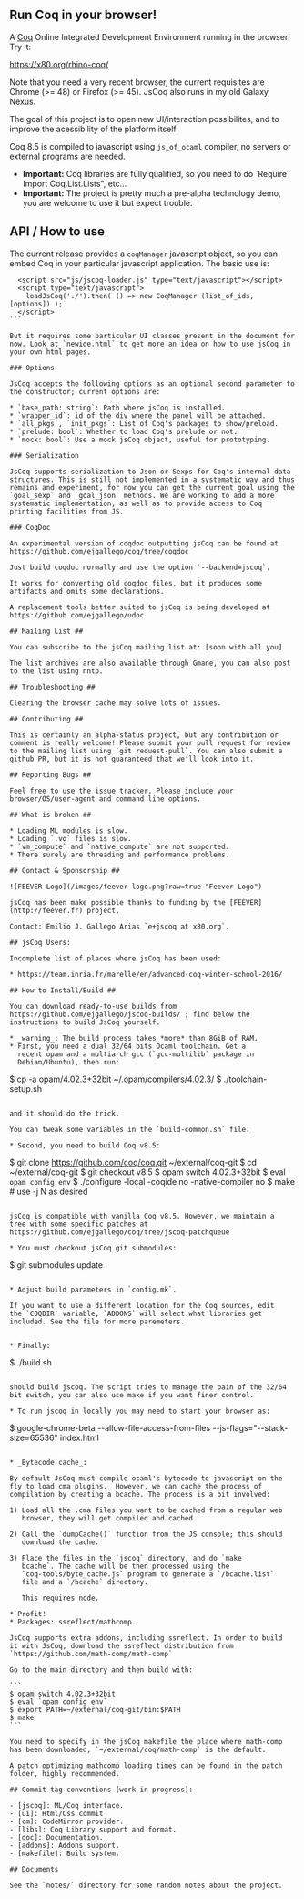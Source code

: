 Run Coq in your browser!
------------------------

A [Coq](https://coq.inria.fr) Online Integrated Development Environment
running in the browser! Try it:

<https://x80.org/rhino-coq/>

Note that you need a very recent browser, the current requisites are
Chrome (>= 48) or Firefox (>= 45). JsCoq also runs in my old Galaxy
Nexus.

The goal of this project is to open new UI/interaction possibilites,
and to improve the acessibility of the platform itself.

Coq 8.5 is compiled to javascript using `js_of_ocaml` compiler, no
servers or external programs are needed.

* **Important:** Coq libraries are fully qualified, so you need to do `Require Import Coq.List.Lists", etc...
* **Important:** The project is pretty much a pre-alpha technology demo, you are welcome to use it but expect trouble.

## API / How to use

The current release provides a `coqManager` javascript object, so you can
embed Coq in your particular javascript application. The basic use is:

````
  <script src="js/jscoq-loader.js" type="text/javascript"></script>
  <script type="text/javascript">
    loadJsCoq('./').then( () => new CoqManager (list_of_ids, [options]) );
  </script>
```

But it requires some particular UI classes present in the document for
now. Look at `newide.html` to get more an idea on how to use jsCoq in
your own html pages.

### Options

JsCoq accepts the following options as an optional second parameter to
the constructor; current options are:

* `base_path: string`: Path where jsCoq is installed.
* `wrapper_id`: id of the div where the panel will be attached.
* `all_pkgs`, `init_pkgs`: List of Coq's packages to show/preload.
* `prelude: bool`: Whether to load Coq's prelude or not.
* `mock: bool`: Use a mock jsCoq object, useful for prototyping.

### Serialization

JsCoq supports serialization to Json or Sexps for Coq's internal data
structures. This is still not implemented in a systematic way and thus
remains and experiment, for now you can get the current goal using the
`goal_sexp` and `goal_json` methods. We are working to add a more
systematic implementation, as well as to provide access to Coq
printing facilities from JS.

### CoqDoc

An experimental version of coqdoc outputting jsCoq can be found at
https://github.com/ejgallego/coq/tree/coqdoc

Just build coqdoc normally and use the option `--backend=jscoq`.

It works for converting old coqdoc files, but it produces some
artifacts and omits some declarations.

A replacement tools better suited to jsCoq is being developed at
https://github.com/ejgallego/udoc

## Mailing List ##

You can subscribe to the jsCoq mailing list at: [soon with all you]

The list archives are also available through Gmane, you can also post
to the list using nntp.

## Troubleshooting ##

Clearing the browser cache may solve lots of issues.

## Contributing ##

This is certainly an alpha-status project, but any contribution or
comment is really welcome! Please submit your pull request for review
to the mailing list using `git request-pull`. You can also submit a
github PR, but it is not guaranteed that we'll look into it.

## Reporting Bugs ##

Feel free to use the issue tracker. Please include your
browser/OS/user-agent and command line options.

## What is broken ##

* Loading ML modules is slow.
* Loading `.vo` files is slow.
* `vm_compute` and `native_compute` are not supported.
* There surely are threading and performance problems.

## Contact & Sponsorship ##

![FEEVER Logo](/images/feever-logo.png?raw=true "Feever Logo")

jsCoq has been make possible thanks to funding by the [FEEVER](http://feever.fr) project.

Contact: Emilio J. Gallego Arias `e+jscoq at x80.org`.

## jsCoq Users:

Incomplete list of places where jsCoq has been used:

* https://team.inria.fr/marelle/en/advanced-coq-winter-school-2016/

## How to Install/Build ##

You can download ready-to-use builds from
https://github.com/ejgallego/jscoq-builds/ ; find below the
instructions to build JsCoq yourself.

* _warning_: The build process takes *more* than 8GiB of RAM.
* First, you need a dual 32/64 bits Ocaml toolchain. Get a
  recent opam and a multiarch gcc (`gcc-multilib` package in
  Debian/Ubuntu), then run:

  ````
$ cp -a opam/4.02.3+32bit ~/.opam/compilers/4.02.3/
$ ./toolchain-setup.sh
  ````

  and it should do the trick.

  You can tweak some variables in the `build-common.sh` file.

* Second, you need to build Coq v8.5:

  ````
$ git clone https://github.com/coq/coq.git ~/external/coq-git
$ cd ~/external/coq-git
$ git checkout v8.5
$ opam switch 4.02.3+32bit
$ eval `opam config env`
$ ./configure -local -coqide no -native-compiler no
$ make               # use -j N as desired
  ````

  jsCoq is compatible with vanilla Coq v8.5. However, we maintain a
  tree with some specific patches at
  https://github.com/ejgallego/coq/tree/jscoq-patchqueue

* You must checkout jsCoq git submodules:

  ````
$ git submodules update
  ````

* Adjust build parameters in `config.mk`.

  If you want to use a different location for the Coq sources, edit
  the `COQDIR` variable, `ADDONS` will select what libraries get
  included. See the file for more paremeters.


* Finally:

  ````
$ ./build.sh
  ````

  should build jscoq. The script tries to manage the pain of the 32/64
  bit switch, you can also use make if you want finer control.

* To run jscoq in locally you may need to start your browser as:

  ````
$ google-chrome-beta --allow-file-access-from-files --js-flags="--stack-size=65536" index.html
  ````

* _Bytecode cache_:

  By default JsCoq must compile ocaml's bytecode to javascript on the
  fly to load cma plugins.  However, we can cache the process of
  compilation by creating a bcache. The process is a bit involved:

  1) Load all the .cma files you want to be cached from a regular web
     browser, they will get compiled and cached.

  2) Call the `dumpCache()` function from the JS console; this should
     download the cache.

  3) Place the files in the `jscoq` directory, and do `make
     bcache`. The cache will be then processed using the
     `coq-tools/byte_cache.js` program to generate a `/bcache.list`
     file and a `/bcache` directory.

     This requires node.

* Profit!
* Packages: ssreflect/mathcomp.

  JsCoq supports extra addons, including ssreflect. In order to build
  it with JsCoq, download the ssreflect distribution from
  `https://github.com/math-comp/math-comp`

  Go to the main directory and then build with:

  ```
$ opam switch 4.02.3+32bit
$ eval `opam config env`
$ export PATH=~/external/coq-git/bin:$PATH
$ make
  ```

  You need to specify in the jsCoq makefile the place where math-comp
  has been downloaded, `~/external/coq/math-comp` is the default.

  A patch optimizing mathcomp loading times can be found in the patch
  folder, highly recommended.

## Commit tag conventions [work in progress]:

- [jscoq]: ML/Coq interface.
- [ui]: Html/Css commit
- [cm]: CodeMirror provider.
- [libs]: Coq Library support and format.
- [doc]: Documentation.
- [addons]: Addons support.
- [makefile]: Build system.

## Documents

See the `notes/` directory for some random notes about the project.
